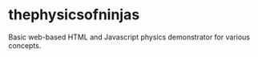 # thephysicsofninjas
Basic web-based HTML and Javascript physics demonstrator for various concepts.

